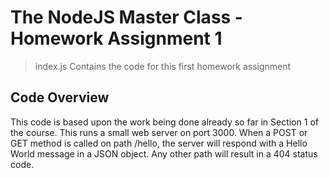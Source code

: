 # The NodeJS Master Class - Homework Assignment 1

> index.js Contains the code for this first homework assignment

## Code Overview
This code is based upon the work being done already so far in Section 1 of the course.
This runs a small web server on port 3000. When a POST or GET method is called on path /hello, the server will respond with a Hello World message 
in a JSON object. Any other path will result in a 404 status code.
